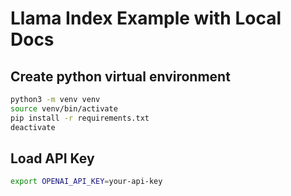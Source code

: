 # Llama Index Example with Local Docs

## Create python virtual environment

```sh
python3 -m venv venv
source venv/bin/activate
pip install -r requirements.txt
deactivate
```

## Load API Key

```sh
export OPENAI_API_KEY=your-api-key
```
